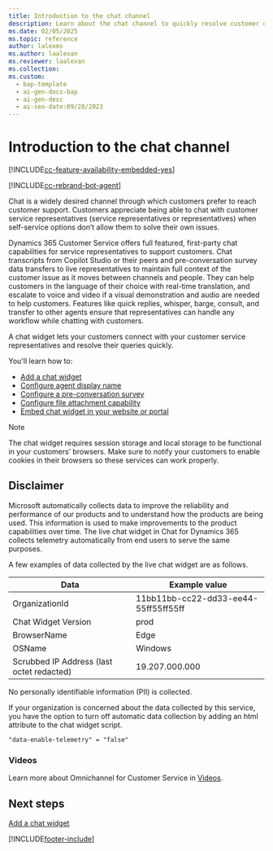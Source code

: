 ```yaml
---
title: Introduction to the chat channel
description: Learn about the chat channel to quickly resolve customer queries with features like quick replies, whisper, barge, consult, and transfer.
ms.date: 02/05/2025
ms.topic: reference
author: lalexms
ms.author: laalexan
ms.reviewer: laalexan
ms.collection:
ms.custom:
  - bap-template
  - ai-gen-docs-bap
  - ai-gen-desc
  - ai-seo-date:09/28/2023
---
```


# Introduction to the chat channel

[!INCLUDE[cc-feature-availability-embedded-yes](../../includes/cc-feature-availability-embedded-yes.md)]

[!INCLUDE[cc-rebrand-bot-agent](../../includes/cc-rebrand-bot-agent.md)]

Chat is a widely desired channel through which customers prefer to reach customer support. Customers appreciate being able to chat with customer service representatives (service representatives or representatives) when self-service options don’t allow them to solve their own issues.

Dynamics 365 Customer Service offers full featured, first-party chat capabilities for service representatives to support customers. Chat transcripts from Copilot Studio or their peers and pre-conversation survey data transfers to live representatives to maintain full context of the customer issue as it moves between channels and people. They can help customers in the language of their choice with real-time translation, and escalate to voice and video if a visual demonstration and audio are needed to help customers. Features like quick replies, whisper, barge, consult, and transfer to other agents ensure that representatives can handle any workflow while chatting with customers.

A chat widget lets your customers connect with your customer service representatives and resolve their queries quickly.

You'll learn how to:

- [Add a chat widget](add-chat-widget.md)
- [Configure agent display name](agent-display-name.md)
- [Configure a pre-conversation survey](configure-pre-chat-survey.md)
- [Configure file attachment capability](configure-file-attachment.md)
- [Embed chat widget in your website or portal](embed-chat-widget-portal.md)

> [!NOTE]
> The chat widget requires session storage and local storage to be functional in your customers’ browsers. Make sure to notify your customers to enable cookies in their browsers so these services can work properly.

## Disclaimer

Microsoft automatically collects data to improve the reliability and performance of our products and to understand how the products are being used. This information is used to make improvements to the product capabilities over time. The live chat widget in Chat for Dynamics 365 collects telemetry automatically from end users to serve the same purposes. 

A few examples of data collected by the live chat widget are as follows.

| Data | Example value |
|---------------|------------------------|
| OrganizationId | 11bb11bb-cc22-dd33-ee44-55ff55ff55ff |
| Chat Widget Version | prod |
| BrowserName | Edge |
| OSName | Windows |
| Scrubbed IP Address (last octet redacted) | 19.207.000.000 | 
    
No personally identifiable information (PII) is collected.  

If your organization is concerned about the data collected by this service, you have the option to turn off automatic data collection by adding an html attribute to the chat widget script. 

`"data-enable-telemetry" = "false"`

### Videos

Learn more about Omnichannel for Customer Service in [Videos](../use/videos.md).

## Next steps

[Add a chat widget](add-chat-widget.md)  


[!INCLUDE[footer-include](../../includes/footer-banner.md)]

